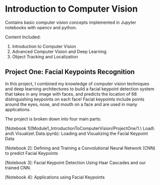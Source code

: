 # Introduction to Computer Vision
Contains basic computer vision concepts implemented in Jupyter notebooks with opencv and python.

Content Included:
1. Introduction to Computer Vision
2. Advanced Computer Vision and Deep Learning
3. Object Tracking and Localization

## Project One: Facial Keypoints Recognition

In this project, I combined my knowledge of computer vision techniques and deep learning architectures to build a facial keypoint detection system that takes in any image with faces, and predicts the location of 68 distinguishing keypoints on each face! Facial keypoints include points around the eyes, nose, and mouth on a face and are used in many applications.

The project is broken down into four main parts:

[Notebook 1](Module1_IntroductionToComputerVision/ProjectOne/1.\ Load\ and\ Visualize\ Data.ipynb): Loading and Visualizing the Facial Keypoint Data

[Notebook 2]: Defining and Training a Convolutional Neural Network (CNN) to predict Facial Keypoints

[Notebook 3]: Facial Keypoint Detection Using Haar Cascades and our trained CNN.

[Notebook 4]: Applications using Facial Keypoints


